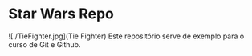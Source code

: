 # Star Wars Repo
![./TieFighter.jpg](Tie Fighter)
Este repositório serve de exemplo para o curso de Git e Github.

